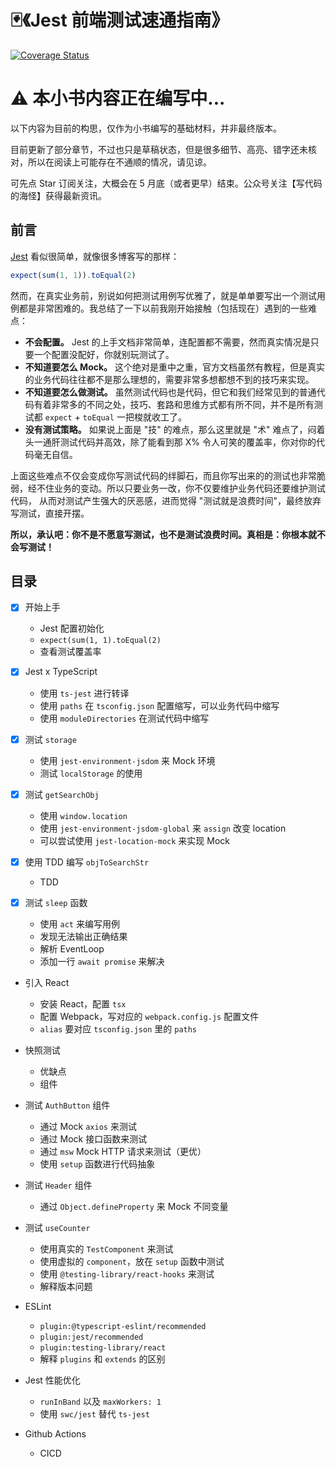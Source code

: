 # 🃏《Jest 前端测试速通指南》

[![Coverage Status](https://coveralls.io/repos/github/haixiangyan/jest-tutorial-example/badge.svg?branch=main)](https://coveralls.io/github/haixiangyan/jest-tutorial?branch=main)

# ⚠️ 本小书内容正在编写中...

以下内容为目前的构思，仅作为小书编写的基础材料，并非最终版本。

目前更新了部分章节，不过也只是草稿状态，但是很多细节、高亮、错字还未核对，所以在阅读上可能存在不通顺的情况，请见谅。

可先点 Star 订阅关注，大概会在 5 月底（或者更早）结束。公众号关注【写代码的海怪】获得最新资讯。

## 前言

[Jest](https://jestjs.io/) 看似很简单，就像很多博客写的那样：

```js
expect(sum(1, 1)).toEqual(2)
```

然而，在真实业务前，别说如何把测试用例写优雅了，就是单单要写出一个测试用例都是非常困难的。我总结了一下以前我刚开始接触（包括现在）遇到的一些难点：
* **不会配置。** Jest 的上手文档非常简单，连配置都不需要，然而真实情况是只要一个配置没配好，你就别玩测试了。
* **不知道要怎么 Mock。** 这个绝对是重中之重，官方文档虽然有教程，但是真实的业务代码往往都不是那么理想的，需要非常多想都想不到的技巧来实现。
* **不知道要怎么做测试。** 虽然测试代码也是代码，但它和我们经常见到的普通代码有着非常多的不同之处，技巧、套路和思维方式都有所不同，并不是所有测试都 `expect` + `toEqual` 一把梭就收工了。
* **没有测试策略。** 如果说上面是 "技" 的难点，那么这里就是 "术" 难点了，闷着头一通肝测试代码并高效，除了能看到那 X% 令人可笑的覆盖率，你对你的代码毫无自信。

上面这些难点不仅会变成你写测试代码的绊脚石，而且你写出来的的测试也非常脆弱，经不住业务的变动。所以只要业务一改，你不仅要维护业务代码还要维护测试代码，
从而对测试产生强大的厌恶感，进而觉得 "测试就是浪费时间"，最终放弃写测试，直接开摆。

**所以，承认吧：你不是不愿意写测试，也不是测试浪费时间。真相是：你根本就不会写测试！**

## 目录

- [x] 开始上手
    * Jest 配置初始化
    * `expect(sum(1, 1).toEqual(2)`
    * 查看测试覆盖率

- [x] Jest x TypeScript
    * 使用 `ts-jest` 进行转译
    * 使用 `paths` 在 `tsconfig.json` 配置缩写，可以业务代码中缩写
    * 使用 `moduleDirectories` 在测试代码中缩写

- [x] 测试 `storage`
    * 使用 `jest-environment-jsdom` 来 Mock 环境
    * 测试 `localStorage` 的使用

- [x] 测试 `getSearchObj`
    * 使用 `window.location`
    * 使用 `jest-environment-jsdom-global` 来 `assign` 改变 location
    * 可以尝试使用 `jest-location-mock` 来实现 Mock

- [x] 使用 TDD 编写 `objToSearchStr`
  * TDD

- [x] 测试 `sleep` 函数
  * 使用 `act` 来编写用例
  * 发现无法输出正确结果
  * 解析 EventLoop
  * 添加一行 `await promise` 来解决

* 引入 React
    * 安装 React，配置 `tsx`
    * 配置 Webpack，写对应的 `webpack.config.js` 配置文件
    * `alias` 要对应 `tsconfig.json` 里的 `paths`

* 快照测试
  * 优缺点
  * 组件

* 测试 `AuthButton` 组件
    * 通过 Mock `axios` 来测试
    * 通过 Mock 接口函数来测试
    * 通过 `msw` Mock HTTP 请求来测试（更优）
    * 使用 `setup` 函数进行代码抽象

* 测试 `Header` 组件
    * 通过 `Object.defineProperty` 来 Mock 不同变量

* 测试 `useCounter`
    * 使用真实的 `TestComponent` 来测试
    * 使用虚拟的 `component`，放在 `setup` 函数中测试
    * 使用 `@testing-library/react-hooks` 来测试
    * 解释版本问题

* ESLint
    * `plugin:@typescript-eslint/recommended`
    * `plugin:jest/recommended`
    * `plugin:testing-library/react`
    * 解释 `plugins` 和 `extends` 的区别

* Jest 性能优化
  * `runInBand` 以及 `maxWorkers: 1`
  * 使用 `swc/jest` 替代 `ts-jest`

* Github Actions
  * CICD
